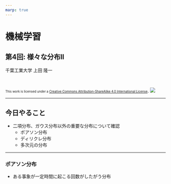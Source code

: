 ```yaml
---
marp: true
---
```


<!-- footer: "機械学習（と統計）第4回" -->

# 機械学習

## 第4回: 様々な分布II

千葉工業大学 上田 隆一

<br />

<span style="font-size:70%">This work is licensed under a </span>[<span style="font-size:70%">Creative Commons Attribution-ShareAlike 4.0 International License</span>](https://creativecommons.org/licenses/by-sa/4.0/).
![](https://i.creativecommons.org/l/by-sa/4.0/88x31.png)

---

<!-- paginate: true -->

## 今日やること

- 二項分布、ガウス分布以外の重要な分布について確認
    - ポアソン分布
    - ディリクレ分布
    - 多次元の分布

---

### ポアソン分布

- ある事象が一定時間に起こる回数がしたがう分布
